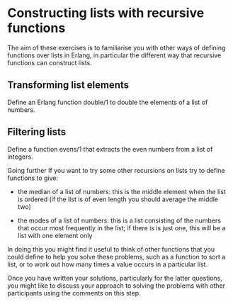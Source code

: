 # Constructing lists with recursive functions
The aim of these exercises is to familiarise you with other ways of defining functions over lists in Erlang, in particular the different way that recursive functions can construct lists.

## Transforming list elements
Define an Erlang function double/1 to double the elements of a list of numbers.

## Filtering lists
Define a function evens/1 that extracts the even numbers from a list of integers.

Going further
If you want to try some other recursions on lists try to define functions to give:

- the median of a list of numbers: this is the middle element when the list is ordered (if the list is of even length you should average the middle two)

- the modes of a list of numbers: this is a list consisting of the numbers that occur most frequently in the list; if there is is just one, this will be a list with one element only

In doing this you might find it useful to think of other functions that you could define to help you solve these problems, such as a function to sort a list, or to work out how many times a value occurs in a particular list.

Once you have written your solutions, particularly for the latter questions, you might like to discuss your approach to solving the problems with other participants using the comments on this step.
